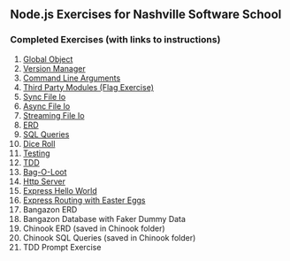 ## Node.js Exercises for Nashville Software School

### Completed Exercises (with links to instructions)

1. [Global Object](https://github.com/nashville-software-school/bangazon-corp/blob/master/orientation/resources/03-global_object.md)
1. [Version Manager](https://github.com/nashville-software-school/bangazon-corp/blob/master/orientation/resources/04-nodejs_versions.md)
1. [Command Line Arguments](https://github.com/nashville-software-school/bangazon-corp/blob/master/orientation/resources/05-command_arguments.md)
1. [Third Party Modules (Flag Exercise)](https://github.com/nashville-software-school/bangazon-corp/blob/master/orientation/resources/06-third_party_modules.md)
1. [Sync File Io](https://github.com/nashville-software-school/bangazon-corp/blob/master/orientation/resources/07-file_io.md)
1. [Async File Io](https://github.com/nashville-software-school/bangazon-corp/blob/master/orientation/resources/08-async_file_io.md)
1. [Streaming File Io](https://github.com/nashville-software-school/bangazon-corp/blob/master/orientation/resources/09-streaming-io.md)
1. [ERD](https://github.com/nashville-software-school/bangazon-corp/blob/master/orientation/resources/10-relational-databases-ERD.md)
1. [SQL Queries](https://github.com/nashville-software-school/bangazon-corp/blob/master/orientation/resources/11-sql_queries_01.md)
1. [Dice Roll](https://github.com/nashville-software-school/bangazon-corp/blob/master/orientation/resources/14-modularity-diceroll.md)
1. [Testing](https://github.com/nashville-software-school/bangazon-corp/blob/master/orientation/resources/15-testing-101.md)
1. [TDD](https://github.com/nashville-software-school/bangazon-corp/blob/master/orientation/resources/16-tdd-first-steps.md)
1. [Bag-O-Loot](https://github.com/nashville-software-school/bangazon-corp/blob/master/orientation/resources/17-tdd_bag-o-loot.md)
1. [Http Server](https://github.com/nashville-software-school/bangazon-corp/blob/master/orientation/resources/19-http-server.md)
1. [Express Hello World](https://github.com/nashville-software-school/bangazon-corp/blob/master/orientation/resources/20-express-hello-world.md)
1. [Express Routing with Easter Eggs](https://github.com/nashville-software-school/bangazon-corp/blob/master/orientation/resources/21-express-middleware.md)
1. Bangazon ERD
1. Bangazon Database with Faker Dummy Data
1. Chinook ERD (saved in Chinook folder)
1. Chinook SQL Queries (saved in Chinook folder)
1. TDD Prompt Exercise
